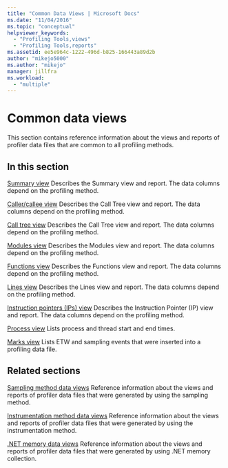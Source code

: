 ```yaml
---
title: "Common Data Views | Microsoft Docs"
ms.date: "11/04/2016"
ms.topic: "conceptual"
helpviewer_keywords:
  - "Profiling Tools,views"
  - "Profiling Tools,reports"
ms.assetid: ee5e964c-1222-496d-b825-166443a89d2b
author: "mikejo5000"
ms.author: "mikejo"
manager: jillfra
ms.workload:
  - "multiple"
---
```

# Common data views
This section contains reference information about the views and reports of profiler data files that are common to all profiling methods.

## In this section
 [Summary view](../profiling/summary-view.md)
 Describes the Summary view and report. The data columns depend on the profiling method.

 [Caller/callee view](../profiling/caller-callee-view.md)
 Describes the Call Tree view and report. The data columns depend on the profiling method.

 [Call tree view](../profiling/call-tree-view.md)
 Describes the Call Tree view and report. The data columns depend on the profiling method.

 [Modules view](../profiling/modules-view.md)
 Describes the Modules view and report. The data columns depend on the profiling method.

 [Functions view](../profiling/functions-view.md)
 Describes the Functions view and report. The data columns depend on the profiling method.

 [Lines view](../profiling/lines-view.md)
 Describes the Lines view and report. The data columns depend on the profiling method.

 [Instruction pointers (IPs) view](../profiling/instruction-pointers-ips-view.md)
 Describes the Instruction Pointer (IP) view and report. The data columns depend on the profiling method.

 [Process view](../profiling/process-view.md)
 Lists process and thread start and end times.

 [Marks view](../profiling/marks-view.md)
 Lists ETW and sampling events that were inserted into a profiling data file.

## Related sections
 [Sampling method data views](../profiling/profiler-sampling-method-data-views.md)
 Reference information about the views and reports of profiler data files that were generated by using the sampling method.

 [Instrumentation method data views](../profiling/instrumentation-method-data-views.md)
 Reference information about the views and reports of profiler data files that were generated by using the instrumentation method.

 [.NET memory data views](../profiling/dotnet-memory-data-views.md)
 Reference information about the views and reports of profiler data files that were generated by using .NET memory collection.